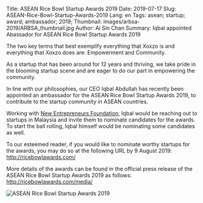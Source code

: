 Title: ASEAN Rice Bowl Startup Awards 2019
Date: 2019-07-17
Slug: ASEAN-Rice-Bowl-Startup-Awards-2019 
Lang: en
Tags: asean; startup; award; ambassador; 2019;
Thumbnail: images/arbsa-2019/ARBSA_thumbnail.jpg
Author: Ai Sin Chan 
Summary: Iqbal appointed Abassador for ASEAN Rice Bowl Startup Awards 2019

The two key terms that best exemplify everything that Xoxzo is and everything that Xoxzo does are: Empowerment and Community.

As a startup that has been around for 12 years and thriving, we take pride in the blooming startup scene and are eager to do our part in empowering the community. 

In line with our philosophies, our CEO Iqbal Abdullah has recently been appointed an ambassador for the ASEAN Rice Bowl Startup Awards 2019, to contribute to the startup community in ASEAN countries. 

Working with [New Entrepreneurs Foundation](https://www.mynef.com/), Iqbal would be reaching out to startups in Malaysia and invite them to nominate candidates for the awards. To start the ball rolling, Iqbal himself would be nominating some candidates as well. 

To our esteemed reader, if you would like to nominate worthy startups for the awards, you may do so at the following URL by 9 August 2019:
http://ricebowlawards.com/

More details of the awards can be found in the official press release of the ASEAN Rice Bowl Startup Awards 2019 as follows:
http://ricebowlawards.com/media/

![ASEAN Rice Bowl Startup Awards 2019](/images/arbsa-2019/ARBSA_banner.jpg)